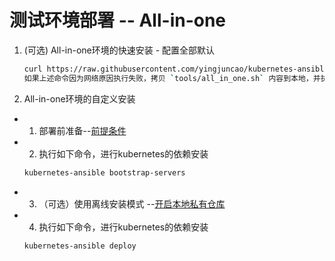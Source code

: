 # 测试环境部署 -- All-in-one

1. (可选) All-in-one环境的快速安装 - 配置全部默认

    ``` bash
    curl https://raw.githubusercontent.com/yingjuncao/kubernetes-ansible/master/tools/all_in_one.sh | bash
    如果上述命令因为网络原因执行失败，拷贝 `tools/all_in_one.sh` 内容到本地，并执行.
    ```

2. All-in-one环境的自定义安装

- 1. 部署前准备--[前提条件](prerequisites.md)

- 2. 执行如下命令，进行kubernetes的依赖安装

    ``` bash
    kubernetes-ansible bootstrap-servers
    ```

- 3. （可选）使用离线安装模式 --[开启本地私有仓库](setup-registry.md)

- 4. 执行如下命令，进行kubernetes的依赖安装

    ``` bash
    kubernetes-ansible deploy
    ```
